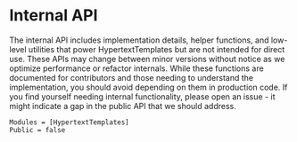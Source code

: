 # Internal API

The internal API includes implementation details, helper functions, and low-level utilities that power HypertextTemplates but are not intended for direct use. These APIs may change between minor versions without notice as we optimize performance or refactor internals. While these functions are documented for contributors and those needing to understand the implementation, you should avoid depending on them in production code. If you find yourself needing internal functionality, please open an issue - it might indicate a gap in the public API that we should address.

```@autodocs
Modules = [HypertextTemplates]
Public = false
```